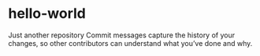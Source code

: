# hello-world
Just another repository 
 Commit messages capture the history of your changes, so other contributors can understand what you’ve done and why.

